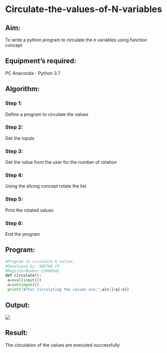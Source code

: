 # Circulate-the-values-of-N-variables

## Aim:

To write a python program to circulate the n variables using function concept

## Equipment’s required:

PC
Anaconda - Python 3.7

## Algorithm: 

### Step 1: 
Define a program to circulate the values
### Step 2: 
Get the inputs
### Step 3: 
Get the value from the user for the number of rotation
### Step 4: 
Using the slicing concept rotate the list
### Step 5: 
Print the rotated values
### Step 6: 
End the program

## Program:
```python
#Program to circulate N values.
#Developed by: SWETHA [P
#RegisterNumber:22008542
def circulate():
 a=eval(input())
 n=int(input())
 print("After circulating the values are:",a[n:]+a[:n])
 ```

## Output:
![](circulatenvariable.)


## Result:

The circulation of the values are executed successfully


